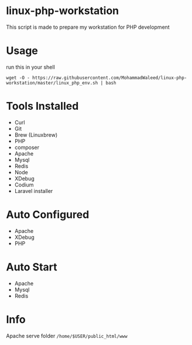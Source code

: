 # linux-php-workstation

This script is made to prepare my workstation for PHP development

# Usage
 run this in your shell
 
 `wget -O - https://raw.githubusercontent.com/MohammadWaleed/linux-php-workstation/master/linux_php_env.sh | bash`
# Tools Installed

 - Curl
 - Git
 - Brew (Linuxbrew)
 - PHP
 - composer
 - Apache
 - Mysql
 - Redis
 - Node
 - XDebug
 - Codium
 - Laravel installer
 
# Auto Configured

 - Apache
 - XDebug 
 - PHP

# Auto Start 

 - Apache
 - Mysql
 - Redis

 # Info
 
 Apache serve folder `/home/$USER/public_html/www`
 
 
 
 
 
